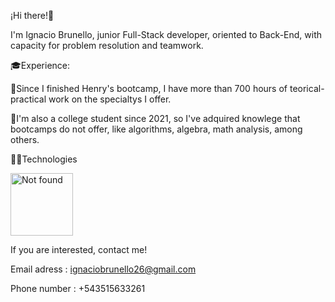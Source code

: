 ¡Hi there!👋

I'm Ignacio Brunello, junior Full-Stack developer, oriented to Back-End, with capacity for problem resolution and teamwork.

🎓Experience:

🔹Since I finished Henry's bootcamp, I have more than 700 hours of teorical-practical work on the specialtys I offer.

🔹I'm also a college student since 2021, so I've adquired knowlege that bootcamps do not offer, like algorithms, algebra, math analysis, among others.

👨‍💻Technologies

<img src="https://reactjs.org/logo-og.png" alt="Not found" style="display: inline-block; margin: 0 auto; width:100px"/>

If you are interested, contact me!

Email adress : ignaciobrunello26@gmail.com

Phone number : +543515633261
